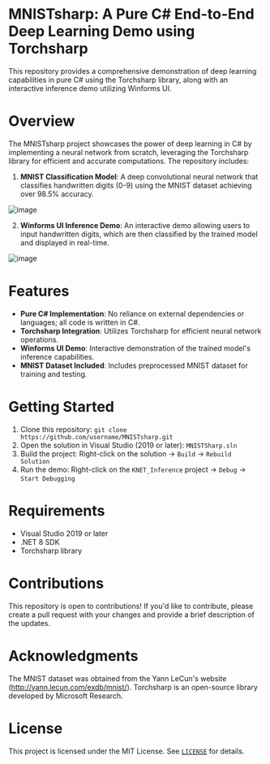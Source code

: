 # **MNISTsharp: A Pure C# End-to-End Deep Learning Demo using Torchsharp**

This repository provides a comprehensive demonstration of deep learning capabilities in pure C# using the Torchsharp library, along with an interactive inference demo utilizing Winforms UI.

# **Overview**

The MNISTsharp project showcases the power of deep learning in C# by implementing a neural network from scratch, leveraging the Torchsharp library for efficient and accurate computations. The repository includes:

1. **MNIST Classification Model**: A deep convolutional neural network that classifies handwritten digits (0-9) using the MNIST dataset achieving over 98.5% accuracy.

![image](https://github.com/kerodkibatu/MNISTsharp/assets/88666160/5d45d922-466f-4a2b-8515-ac9157f44d47)

2. **Winforms UI Inference Demo**: An interactive demo allowing users to input handwritten digits, which are then classified by the trained model and displayed in real-time.

![image](https://github.com/kerodkibatu/MNISTsharp/assets/88666160/969dbb76-e9ec-45de-b6de-d2c4367915a9)

# **Features**

* **Pure C# Implementation**: No reliance on external dependencies or languages; all code is written in C#.
* **Torchsharp Integration**: Utilizes Torchsharp for efficient neural network operations.
* **Winforms UI Demo**: Interactive demonstration of the trained model's inference capabilities.
* **MNIST Dataset Included**: Includes preprocessed MNIST dataset for training and testing.

# **Getting Started**

1. Clone this repository: `git clone https://github.com/username/MNISTsharp.git`
2. Open the solution in Visual Studio (2019 or later): `MNISTSharp.sln`
3. Build the project: Right-click on the solution -> `Build` -> `Rebuild Solution`
4. Run the demo: Right-click on the `KNET_Inference` project -> `Debug` -> `Start Debugging`

# **Requirements**

* Visual Studio 2019 or later
* .NET 8 SDK
* Torchsharp library

# **Contributions**

This repository is open to contributions! If you'd like to contribute, please create a pull request with your changes and provide a brief description of the updates.

# **Acknowledgments**

The MNIST dataset was obtained from the Yann LeCun's website (http://yann.lecun.com/exdb/mnist/). Torchsharp is an open-source library developed by Microsoft Research.

# **License**

This project is licensed under the MIT License. See [`LICENSE`](LICENSE.txt) for details.
